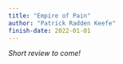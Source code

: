 ```yaml
---
title: "Empire of Pain"
author: "Patrick Radden Keefe"
finish-date: 2022-01-01
---
```


_Short review to come!_
